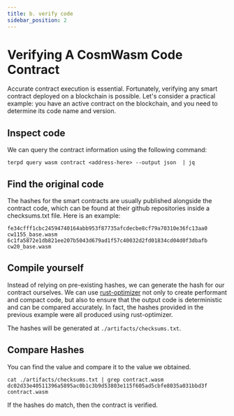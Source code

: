 ```yaml
---
title: b. verify code
sidebar_position: 2
---
```


# Verifying A CosmWasm Code Contract

Accurate contract execution is essential. Fortunately, verifying any smart contract deployed on a blockchain is possible. Let's consider a practical example: you have an active contract on the blockchain, and you need to determine its code name and version.

## Inspect code
We can query the contract information using the following command:
```
terpd query wasm contract <address-here> --output json  | jq
```

## Find the original code

The hashes for the smart contracts are usually published alongside the contract code, which can be found at their github repositories inside a checksums.txt file. Here is an example:
```
fe34cfff1cbc24594740164abb953f87735afcdecbe8cf79a70310e36fc13aa0  cw1155_base.wasm
6c1fa5872e1db821ee207b5043d679ad1f57c40032d2fd01834cd04d0f3dbafb  cw20_base.wasm
```

## Compile yourself
Instead of relying on pre-existing hashes, we can generate the hash for our contract ourselves. We can use [rust-optimizer](https://github.com/CosmWasm/rust-optimizer) not only to create performant and compact code, but also to ensure that the output code is deterministic and can be compared accurately. In fact, the hashes provided in the previous example were all produced using rust-optimizer.


The hashes will be generated at `./artifacts/checksums.txt`.

## Compare Hashes
You can find the value and compare it to the value we obtained.

```
cat ./artifacts/checksums.txt | grep contract.wasm
dc02d33e40511396a5895ac0b1c3b9d53803e115f605ad5cbfe8035a031bbd3f  contract.wasm
```

If the hashes do match, then the contract is verified.
